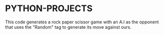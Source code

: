 # PYTHON-PROJECTS
This code generates a rock paper scissor game with an A.I as the opponent that uses the "Random" tag to generate its move against ours.
